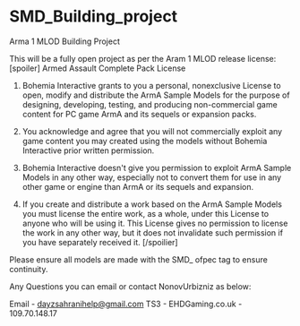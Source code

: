 SMD_Building_project
====================

Arma 1 MLOD Building Project

This will be a fully open project as per the Aram 1 MLOD release license:
[spoiler]
Armed Assault Complete Pack License

1) Bohemia Interactive grants to you a personal, nonexclusive License to open, modify and distribute the ArmA Sample Models for the purpose of designing, developing, testing, and producing non-commercial game content for PC game ArmA and its sequels or expansion packs.

2) You acknowledge and agree that you will not commercially exploit any game content you may created using the models without Bohemia Interactive prior written permission.

3) Bohemia Interactive doesn't give you permission to exploit ArmA Sample Models in any other way, especially not to convert them for use in any other game or engine than ArmA or its sequels and expansion.

4) If you create and distribute a work based on the ArmA Sample Models you must license the entire work, as a whole, under this License to anyone who will be using it. This License gives no permission to license the work in any other way, but it does not invalidate such permission if you have separately received it.
[/spoilier]

Please ensure all models are made with the SMD_ ofpec tag to ensure continuity.

Any Questions you can email or contact NonovUrbizniz as below:

Email - dayzsahranihelp@gmail.com 
TS3 - EHDGaming.co.uk - 109.70.148.17

